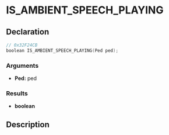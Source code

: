 # IS_AMBIENT_SPEECH_PLAYING

## Declaration
```cpp
// 0x32F24CB
boolean IS_AMBIENT_SPEECH_PLAYING(Ped ped);
```

### Arguments
- **Ped:** ped

### Results
- **boolean**

## Description
